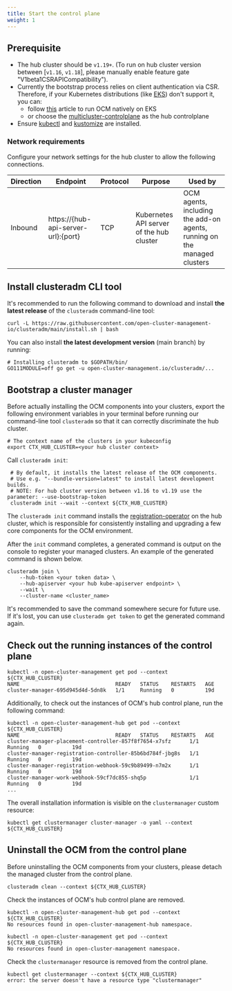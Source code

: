 ```yaml
---
title: Start the control plane
weight: 1
---
```




## Prerequisite

- The hub cluster should be `v1.19+`.
  (To run on hub cluster version between \[`v1.16`, `v1.18`\],
  please manually enable feature gate "V1beta1CSRAPICompatibility").
- Currently the bootstrap process relies on client authentication via CSR. Therefore, if your Kubernetes distributions (like [EKS](https://github.com/aws/containers-roadmap/issues/1856)) don't support it, you can:
  - follow [this](https://open-cluster-management.io/docs/getting-started/installation/running-on-eks/) article to run OCM natively on EKS
  - or choose the [multicluster-controlplane](https://github.com/open-cluster-management-io/multicluster-controlplane) as the hub controlplane
- Ensure [kubectl](https://kubernetes.io/docs/tasks/tools/install-kubectl) and [kustomize](https://kubectl.docs.kubernetes.io/installation/kustomize/) are installed.

### Network requirements

Configure your network settings for the hub cluster to allow the following connections.

| Direction | Endpoint                            | Protocol | Purpose                                  | Used by                                                                  |
|-----------|-------------------------------------|----------|------------------------------------------|--------------------------------------------------------------------------|
| Inbound   | https://{hub-api-server-url}:{port} | TCP      | Kubernetes API server of the hub cluster | OCM agents, including the add-on agents, running on the managed clusters |

## Install clusteradm CLI tool

It's recommended to run the following command to download and install **the
latest release** of the `clusteradm` command-line tool:

```shell
curl -L https://raw.githubusercontent.com/open-cluster-management-io/clusteradm/main/install.sh | bash
```

You can also install **the latest development version** (main branch) by running:

```shell
# Installing clusteradm to $GOPATH/bin/
GO111MODULE=off go get -u open-cluster-management.io/clusteradm/...
```

## Bootstrap a cluster manager

Before actually installing the OCM components into your clusters, export
the following environment variables in your terminal before running our
command-line tool `clusteradm` so that it can correctly discriminate the
hub cluster.

```shell
# The context name of the clusters in your kubeconfig
export CTX_HUB_CLUSTER=<your hub cluster context>
```

Call `clusteradm init`:

 ```shell
  # By default, it installs the latest release of the OCM components.
  # Use e.g. "--bundle-version=latest" to install latest development builds.
  # NOTE: For hub cluster version between v1.16 to v1.19 use the parameter: --use-bootstrap-token
  clusteradm init --wait --context ${CTX_HUB_CLUSTER}
```

The `clusteradm init` command installs the
[registration-operator](https://github.com/open-cluster-management-io/ocm/tree/main/cmd/registration-operator)
on the hub cluster, which is responsible for consistently installing
and upgrading a few core components for the OCM environment.

After the `init` command completes, a generated command is output on the console to
register your managed clusters. An example of the generated command is shown below.

```shell
clusteradm join \
    --hub-token <your token data> \
    --hub-apiserver <your hub kube-apiserver endpoint> \
    --wait \
    --cluster-name <cluster_name>
```

It's recommended to save the command somewhere secure for future use. If it's lost, you can use
`clusteradm get token` to get the generated command again.

## Check out the running instances of the control plane

```shell
kubectl -n open-cluster-management get pod --context ${CTX_HUB_CLUSTER}
NAME                               READY   STATUS    RESTARTS   AGE
cluster-manager-695d945d4d-5dn8k   1/1     Running   0          19d
```

Additionally, to check out the instances of OCM's hub control plane, run
the following command:

```shell
kubectl -n open-cluster-management-hub get pod --context ${CTX_HUB_CLUSTER}
NAME                               READY   STATUS    RESTARTS   AGE
cluster-manager-placement-controller-857f8f7654-x7sfz      1/1     Running   0          19d
cluster-manager-registration-controller-85b6bd784f-jbg8s   1/1     Running   0          19d
cluster-manager-registration-webhook-59c9b89499-n7m2x      1/1     Running   0          19d
cluster-manager-work-webhook-59cf7dc855-shq5p              1/1     Running   0          19d
...
```

The overall installation information is visible on the `clustermanager` custom resource:

```shell
kubectl get clustermanager cluster-manager -o yaml --context ${CTX_HUB_CLUSTER}
```

## Uninstall the OCM from the control plane

Before uninstalling the OCM components from your clusters, please detach the
managed cluster from the control plane.

```shell
clusteradm clean --context ${CTX_HUB_CLUSTER}
```

Check the instances of OCM's hub control plane are removed.

```shell
kubectl -n open-cluster-management-hub get pod --context ${CTX_HUB_CLUSTER}
No resources found in open-cluster-management-hub namespace.
```

```shell
kubectl -n open-cluster-management get pod --context ${CTX_HUB_CLUSTER}
No resources found in open-cluster-management namespace.
```

Check the `clustermanager` resource is removed from the control plane.

```shell
kubectl get clustermanager --context ${CTX_HUB_CLUSTER}
error: the server doesn't have a resource type "clustermanager"
```
